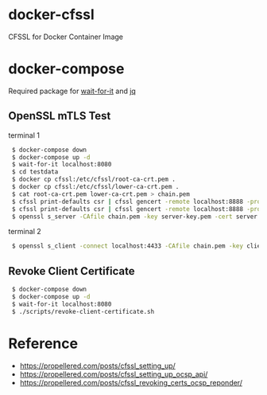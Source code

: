 # docker-cfssl
CFSSL for Docker Container Image

# docker-compose
Required package for [wait-for-it](https://packages.ubuntu.com/focal/wait-for-it) and [jq](https://packages.ubuntu.com/focal/jq)

## OpenSSL mTLS Test

terminal 1

```bash
 $ docker-compose down
 $ docker-compose up -d
 $ wait-for-it localhost:8080
 $ cd testdata
 $ docker cp cfssl:/etc/cfssl/root-ca-crt.pem .
 $ docker cp cfssl:/etc/cfssl/lower-ca-crt.pem .
 $ cat root-ca-crt.pem lower-ca-crt.pem > chain.pem
 $ cfssl print-defaults csr | cfssl gencert -remote localhost:8888 -profile server - | cfssljson -bare server
 $ cfssl print-defaults csr | cfssl gencert -remote localhost:8888 -profile client - | cfssljson -bare client
 $ openssl s_server -CAfile chain.pem -key server-key.pem -cert server.pem -accept 4433 -state
```

terminal 2

```bash
 $ openssl s_client -connect localhost:4433 -CAfile chain.pem -key client-key.pem -cert client.pem -state < /dev/null
```

## Revoke Client Certificate

```bash
 $ docker-compose down
 $ docker-compose up -d
 $ wait-for-it localhost:8080
 $ ./scripts/revoke-client-certificate.sh
```

# Reference
- https://propellered.com/posts/cfssl_setting_up/
- https://propellered.com/posts/cfssl_setting_up_ocsp_api/
- https://propellered.com/posts/cfssl_revoking_certs_ocsp_reponder/
